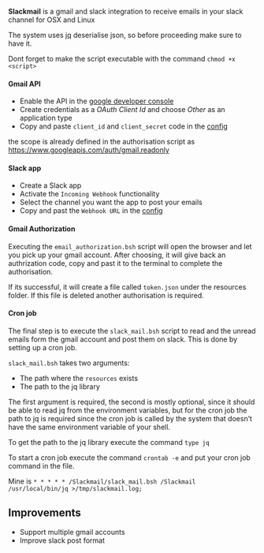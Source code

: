 **Slackmail** is a gmail and slack integration to receive emails in your slack channel for OSX and Linux

The system uses [jq](https://stedolan.github.io/jq/) deserialise json, so before proceeding make sure to have it.

Dont forget to make the script executable with the command ```chmod +x <script>```

#### Gmail API
* Enable the API in the [google developer console](https://console.developers.google.com)
* Create credentials as a _OAuth Client Id_ and choose _Other_ as an application type
* Copy and paste ```client_id``` and ```client_secret``` code in the [config](https://github.com/adizhavo/slackmail/blob/master/config.json)

the scope is already defined in the authorisation script as https://www.googleapis.com/auth/gmail.readonly

#### Slack app
* Create a Slack app
* Activate the ```Incoming Webhook``` functionality
* Select the channel you want the app to post your emails
* Copy and past the ```Webhook URL``` in the [config](https://github.com/adizhavo/slackmail/blob/master/config.json)

#### Gmail Authorization
Executing the ```email_authorization.bsh``` script will open the browser and let you pick up your gmail account.
After choosing, it will give back an authrization code, copy and past it to the terminal to complete the authorisation.

If its successful, it will create a file called ```token.json``` under the resources folder.
If this file is deleted another authorisation is required.

#### Cron job
The final step is to execute the ```slack_mail.bsh``` script to read and the unread emails form the gmail account and post them on slack.
This is done by setting up a cron job.

```slack_mail.bsh``` takes two arguments:
* The path where the ```resources``` exists
* The path to the jq library

The first argument is required, the second is mostly optional, since it should be able to read jq from the environment variables, but for the cron job the path to jq is required since the cron job is called by the system that doesn’t have the same environment variable of your shell.

To get the path to the jq library execute the command ```type jq```

To start a cron job execute the command ```crontab -e``` and put your cron job command in the file.

Mine is ```* * * * * /Slackmail/slack_mail.bsh /Slackmail /usr/local/bin/jq >/tmp/slackmail.log;```

## Improvements

* Support multiple gmail accounts
* Improve slack post format
